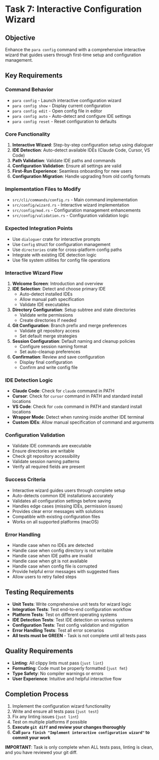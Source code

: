 # Task 7: Interactive Configuration Wizard

## Objective
Enhance the `para config` command with a comprehensive interactive wizard that guides users through first-time setup and configuration management.

## Key Requirements

### Command Behavior
- `para config` - Launch interactive configuration wizard
- `para config show` - Display current configuration
- `para config edit` - Open config file in editor
- `para config auto` - Auto-detect and configure IDE settings
- `para config reset` - Reset configuration to defaults

### Core Functionality
1. **Interactive Wizard**: Step-by-step configuration setup using dialoguer
2. **IDE Detection**: Auto-detect available IDEs (Claude Code, Cursor, VS Code)
3. **Path Validation**: Validate IDE paths and commands
4. **Configuration Validation**: Ensure all settings are valid
5. **First-Run Experience**: Seamless onboarding for new users
6. **Configuration Migration**: Handle upgrading from old config formats

### Implementation Files to Modify
- `src/cli/commands/config.rs` - Main command implementation
- `src/config/wizard.rs` - Interactive wizard implementation
- `src/config/mod.rs` - Configuration management enhancements
- `src/config/validation.rs` - Configuration validation logic

### Expected Integration Points
- Use `dialoguer` crate for interactive prompts
- Use `Config` struct for configuration management
- Use `directories` crate for cross-platform config paths
- Integrate with existing IDE detection logic
- Use file system utilities for config file operations

### Interactive Wizard Flow
1. **Welcome Screen**: Introduction and overview
2. **IDE Selection**: Detect and choose primary IDE
   - Auto-detect installed IDEs
   - Allow manual path specification
   - Validate IDE executables
3. **Directory Configuration**: Setup subtree and state directories
   - Validate write permissions
   - Create directories if needed
4. **Git Configuration**: Branch prefix and merge preferences
   - Validate git repository access
   - Set default merge strategies
5. **Session Configuration**: Default naming and cleanup policies
   - Configure session naming format
   - Set auto-cleanup preferences
6. **Confirmation**: Review and save configuration
   - Display final configuration
   - Confirm and write config file

### IDE Detection Logic
- **Claude Code**: Check for `claude` command in PATH
- **Cursor**: Check for `cursor` command in PATH and standard install locations
- **VS Code**: Check for `code` command in PATH and standard install locations
- **Wrapper Mode**: Detect when running inside another IDE terminal
- **Custom IDEs**: Allow manual specification of command and arguments

### Configuration Validation
- Validate IDE commands are executable
- Ensure directories are writable
- Check git repository accessibility
- Validate session naming patterns
- Verify all required fields are present

### Success Criteria
- Interactive wizard guides users through complete setup
- Auto-detects common IDE installations accurately
- Validates all configuration settings before saving
- Handles edge cases (missing IDEs, permission issues)
- Provides clear error messages with solutions
- Compatible with existing configuration files
- Works on all supported platforms (macOS)

### Error Handling
- Handle case when no IDEs are detected
- Handle case when config directory is not writable
- Handle case when IDE paths are invalid
- Handle case when git is not available
- Handle case when config file is corrupted
- Provide helpful error messages with suggested fixes
- Allow users to retry failed steps

## Testing Requirements
- **Unit Tests**: Write comprehensive unit tests for wizard logic
- **Integration Tests**: Test end-to-end configuration workflow
- **Platform Tests**: Test on different operating systems
- **IDE Detection Tests**: Test IDE detection on various systems
- **Configuration Tests**: Test config validation and migration
- **Error Handling Tests**: Test all error scenarios
- **All tests must be GREEN** - Task is not complete until all tests pass

## Quality Requirements
- **Linting**: All clippy lints must pass (`just lint`)
- **Formatting**: Code must be properly formatted (`just fmt`)
- **Type Safety**: No compiler warnings or errors
- **User Experience**: Intuitive and helpful interactive flow

## Completion Process
1. Implement the configuration wizard functionality
2. Write and ensure all tests pass (`just test`)
3. Fix any linting issues (`just lint`)
4. Test on multiple platforms if possible
5. **Execute `git diff` and review your changes thoroughly**
6. **Call `para finish "Implement interactive configuration wizard"` to commit your work**

**IMPORTANT**: Task is only complete when ALL tests pass, linting is clean, and you have reviewed your git diff.